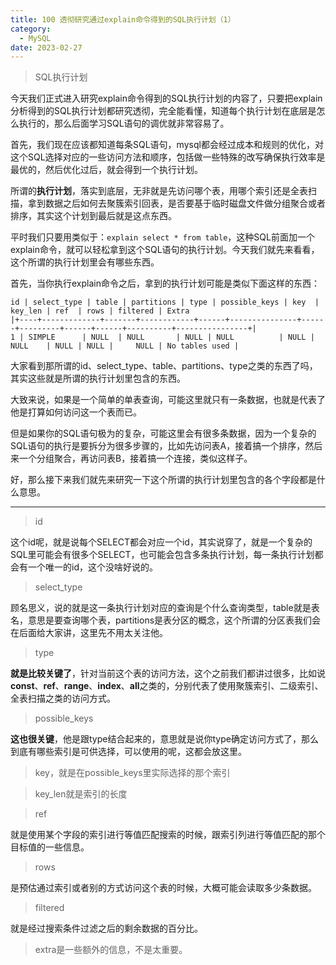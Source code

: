 ```yaml
---
title: 100 透彻研究通过explain命令得到的SQL执行计划（1）
category:
  - MySQL
date: 2023-02-27
---
```


<!-- more -->


> SQL执行计划

今天我们正式进入研究explain命令得到的SQL执行计划的内容了，只要把explain分析得到的SQL执行计划都研究透彻，完全能看懂，知道每个执行计划在底层是怎么执行的，那么后面学习SQL语句的调优就非常容易了。	

首先，我们现在应该都知道每条SQL语句，mysql都会经过成本和规则的优化，对这个SQL选择对应的一些访问方法和顺序，包括做一些特殊的改写确保执行效率是最优的，然后优化过后，就会得到一个执行计划。

所谓的**执行计划**，落实到底层，无非就是先访问哪个表，用哪个索引还是全表扫描，拿到数据之后如何去聚簇索引回表，是否要基于临时磁盘文件做分组聚合或者排序，其实这个计划到最后就是这点东西。

平时我们只要用类似于：`explain select * from table`，这种SQL前面加一个explain命令，就可以轻松拿到这个SQL语句的执行计划。今天我们就先来看看，这个所谓的执行计划里会有哪些东西。

首先，当你执行explain命令之后，拿到的执行计划可能是类似下面这样的东西：

```
id | select_type | table | partitions | type | possible_keys | key  | key_len | ref  | rows | filtered | Extra          
|+----+-------------+-------+------------+------+---------------+------+---------+------+------+----------+----------------+|  
1 | SIMPLE      | NULL  | NULL       | NULL | NULL          | NULL | NULL    | NULL | NULL |     NULL | No tables used |
```

大家看到那所谓的id、select_type、table、partitions、type之类的东西了吗，其实这些就是所谓的执行计划里包含的东西。

大致来说，如果是一个简单的单表查询，可能这里就只有一条数据，也就是代表了他是打算如何访问这一个表而已。

但是如果你的SQL语句极为的复杂，可能这里会有很多条数据，因为一个复杂的SQL语句的执行是要拆分为很多步骤的，比如先访问表A，接着搞一个排序，然后来一个分组聚合，再访问表B，接着搞一个连接，类似这样子。

好，那么接下来我们就先来研究一下这个所谓的执行计划里包含的各个字段都是什么意思。

---

> id

这个id呢，就是说每个SELECT都会对应一个id，其实说穿了，就是一个复杂的SQL里可能会有很多个SELECT，也可能会包含多条执行计划，每一条执行计划都会有一个唯一的id，这个没啥好说的。

> select_type

顾名思义，说的就是这一条执行计划对应的查询是个什么查询类型，table就是表名，意思是要查询哪个表，partitions是表分区的概念，这个所谓的分区表我们会在后面给大家讲，这里先不用太关注他。

> type

**就是比较关键了**，针对当前这个表的访问方法，这个之前我们都讲过很多，比如说**const**、**ref**、**range**、**index**、**all**之类的，分别代表了使用聚簇索引、二级索引、全表扫描之类的访问方式。

> possible_keys

**这也很关键**，他是跟type结合起来的，意思就是说你type确定访问方式了，那么到底有哪些索引是可供选择，可以使用的呢，这都会放这里。

> key，就是在possible_keys里实际选择的那个索引

> key_len就是索引的长度

> ref

就是使用某个字段的索引进行等值匹配搜索的时候，跟索引列进行等值匹配的那个目标值的一些信息。

> rows

是预估通过索引或者别的方式访问这个表的时候，大概可能会读取多少条数据。

> filtered

就是经过搜索条件过滤之后的剩余数据的百分比。

> extra是一些额外的信息，不是太重要。
